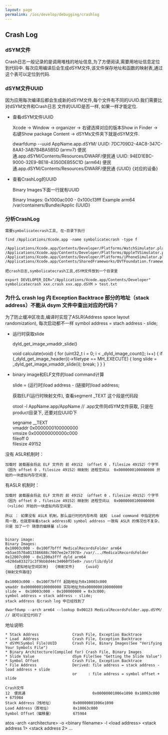 ```yaml
---
layout: page
permalink: /ios/develop/debugging/crashlog
---
```


## Crash Log

### dSYM文件
Crash日志一般记录的是调用堆栈的地址信息,为了方便阅读,需要用地址信息定位到代码中.
每次应用编译后会生成dSYM文件,该文件保存地址和函数的映射表,通过这个表可以定位到代码.

### dSYM文件UUID
因为应用每次编译后都会生成新的dSYM文件,每个文件有不同的UUID.我们需要比对dSYM文件和Crash日志
文件的UUID是否一样, 如果一样才能定位.

* 查看dSYM文件UUID

    Xcode -> Window -> organizer -> 右键选择对应的版本Show in Finder -> 右键Show package Content ->
        dSYMs文件夹下就是dSYM文件.

    dwarfdump --uuid AppName.app.dSYM/
    UUID: 7DC709D2-4AC8-347C-8AA1-3AB7B4BA5B5D (armv7) 便民通.app.dSYM/Contents/Resources/DWARF/便民通
    UUID: 94ED1EBC-9000-32E9-BE18-4350DEB55C1D (arm64) 便民通.app.dSYM/Contents/Resources/DWARF/便民通
           {UUID}                            {对应的设备}

* 查看CrashLog的UUID

    Binary Images下面一行就有UUID

    Binary Images:
    0x1000ac000 - 0x100c13fff Example arm64 <e86bcc8875b230279c962186b80b466d> /var/containers/Bundle/Applic
                                                    {UUID}

### 分析CrashLog
    需要symbolicatecrash工具, 在~目录下执行

    find /Applications/Xcode.app -name symbolicatecrash -type f

    /Applications/Xcode.app/Contents/Developer/Platforms/WatchSimulator.platform/Developer/Library/PrivateFrameworks/DVTFoundation.framework/symbolicatecrash
    /Applications/Xcode.app/Contents/Developer/Platforms/AppleTVSimulator.platform/Developer/Library/PrivateFrameworks/DVTFoundation.framework/symbolicatecrash
    /Applications/Xcode.app/Contents/Developer/Platforms/iPhoneSimulator.platform/Developer/Library/PrivateFrameworks/DVTFoundation.framework/symbolicatecrash
    /Applications/Xcode.app/Contents/SharedFrameworks/DVTFoundation.framework/Versions/A/Resources/symbolicatecrash

    把crash日志,symbolicatecrash工具,dSYM文件放到一个目录里

    export DEVELOPER_DIR="/Applications/Xcode.app/Contents/Developer"
    symbolicatecrash xxx.crash xxx.app.dSYM > test.txt

### 为什么 crash log 内 Exception Backtrace 部分的地址（stack address）不能从 dsym 文件中查出对应的代码？
为了防止缓冲区攻击,编译时实现了ASLR(Address space layout randomization), 每次启动都不一样
symbol address = stach address - slide;

* 运行时获取slide

    dyld_get_image_vmaddr_slide()  

    void calculate(void) {
    for (uint32_t i = 0; i < _dyld_image_count(); i++) {
        if (_dyld_get_image_header(i)->filetype == MH_EXECUTE) {
             long slide = _dyld_get_image_vmaddr_slide(i);
            break;
        }
    }
    }

* binary image和ELF文件的load command计算

    slide = (运行时)load address - (链接时)load address;

    获取ELF(运行时映射文件), 查看segment _TEXT 这个段是代码段

    otool -l AppName.app/AppName // .app文件同dSYM文件获取, 只是在product目录下, 还要对应UUID下

    segname __TEXT  
    vmaddr 0x0000000100000000  
    vmsize 0x000000000000c000  
    fileoff 0  
    filesize 49152

没有 ASLR机制时：

    加载时 装载器会将此 ELF 文件的 前 49152 （offset 0 ，filesize 49152）个字节（因为 offset 0 ，filesize 49152）映射到 进程空间以  0x0000000100000000 开始的一块虚拟内存空间里. 

有ASLR 机制时：

    加载时 装载器会将此 ELF 文件的 前 49152 （offset 0 ，filesize 49152）个字节（因为 offset 0 ，filesize 49152）映射到 进程空间以  0x0000000100000000 （+slide）开始的一块虚拟内存空间里. 

    所以 ： 如果没有 ASLR 机制，那么运行时的内存布局 就和  Load command 中指定的布局一致，也就意味着stack address和 symbol address 一致有 ASLR 的情况也不复杂，只是 加了一个 随意的偏移量 slide 


    binary image:
    Binary Images:
    0x10003c000 - 0x100f7bfff MedicalRecordsFolder arm64  <b5ae3570a013386688c7007ee2e73978> /var/.../MedicalRecordsFolder
    0x12007c000 - 0x1200a3fff dyld arm64  <628da833271c3f9bb8d44c34060f55e0> /usr/lib/dyld
        {虚拟地址空间区块}   {映射文件}     {uuid}                              {映射文件路径}

    0x10003c000 - 0x100f7bfff 起始地址为0x10003c000
    vmaddr 0x0000000100000000 实际地址为0x0000000100000000
    slide =  0x10003c000 - 0x100000000 = 0x3c000;
    symbol address = stack address - slide;
    stack address 在crash log 中已经找到了

    dwarfdump --arch arm64 --lookup 0x00123 MedicalRecordsFolder.app.dSYM/  // 就可以定位代码了

地址说明:

    * Stack Address               Crash File, Exception Backtrace
    * Load  Address               Crash File, Exception Backtrace
    * dSYM(Symbol File)UUID       Crash File, Binary Images(See "Verifying Your Symbols File")
    * Binary Architecture(Compiled for) Crash File, Binary Images
    * Slide Value                 dSym File(See "Getting the Slide Value")
    * Symbol Offset               Crash File, Exception Backtrace
    * File Address                Derived: file address = stack address - load address + slide
                                  or     : file address = symbol offset + slide

    Crash文件
    12  便民通                              0x00000001006e1090 0x10063c000 + 675984
    Stack Address（栈地址）         0x00000001006e1090
    Load Address（首地址）          0x10063c000
    Symbol Offset（偏移量）         675984


atos -arch \<architecture\> -o \<binary filename\> -l \<load address\> \<stack address 1\> \<stack address 2\> ...
